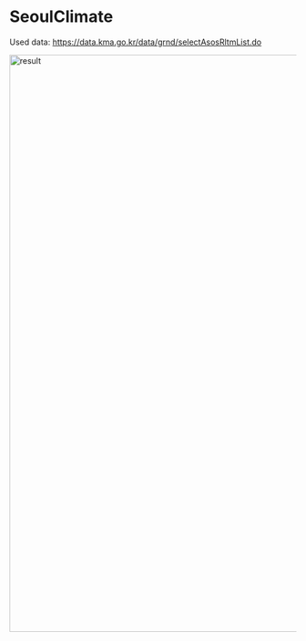 # SeoulClimate

Used data: https://data.kma.go.kr/data/grnd/selectAsosRltmList.do

<img width="1014" alt="result" src="https://github.com/YoungjunNa/SeoulClimate/assets/28377612/c835ccf8-c64d-40b6-b7f9-f47a87091c90">
